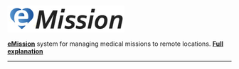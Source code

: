 ![eMission Logo](/images/emission_full.png)

**[eMission](https://emissionsystem.org)** system for managing medical missions to remote locations. **[Full explanation](https://emissionsystem.org/README.md)**
___


